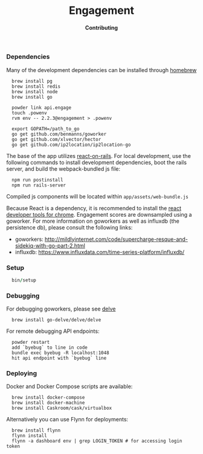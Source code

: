 <h1 align="center">Engagement<br></h1>
<h4 align="center">Contributing</h4>
<br>

### Dependencies

Many of the development dependencies can be installed through [homebrew](http://brew.sh)

```unix
  brew install pg
  brew install redis
  brew install node
  brew install go

  powder link api.engage
  touch .powenv
  rvm env -- 2.2.3@engagement > .powenv

  export GOPATH=/path_to_go
  go get github.com/benmanns/goworker
  go get github.com/xlvector/hector
  go get github.com/ip2location/ip2location-go
```

The base of the app utilizes [react-on-rails](https://github.com/shakacode/react_on_rails). For local development, use the following commands to install development dependencies, boot the rails server, and build the webpack-bundled js file:

```unix
  npm run postinstall
  npm run rails-server
```

Compiled js components will be located within `app/assets/web-bundle.js`

Because React is a dependency, it is recommended to install the [react developer tools for chrome](https://chrome.google.com/webstore/detail/react-developer-tools/fmkadmapgofadopljbjfkapdkoienihi/related). Engagement scores are downsampled using a goworker. For more information on goworkers as well as influxdb (the persistence db), please consult the following links:

- goworkers: http://mildlyinternet.com/code/supercharge-resque-and-sidekiq-with-go-part-2.html
- influxdb: https://www.influxdata.com/time-series-platform/influxdb/

### Setup

```ruby
  bin/setup
```

### Debugging

For debugging goworkers, please see [delve](https://github.com/go-delve/homebrew-delve)

```unix
  brew install go-delve/delve/delve
```

For remote debugging API endpoints:

```unix
  powder restart
  add `byebug` to line in code
  bundle exec byebug -R localhost:1048
  hit api endpoint with `byebug` line
```

### Deploying

Docker and Docker Compose scripts are available:

```unix
  brew install docker-compose
  brew install docker-machine
  brew install Caskroom/cask/virtualbox
```

Alternatively you can use Flynn for deployments:

```unix
  brew install flynn
  flynn install
  flynn -a dashboard env | grep LOGIN_TOKEN # for accessing login token
```
